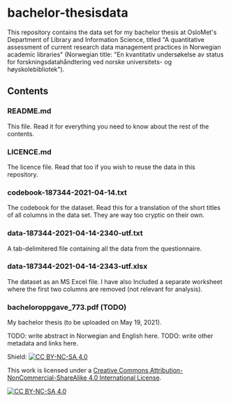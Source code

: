 # bachelor-thesisdata
This repository contains the data set for my bachelor thesis at OsloMet's Department of Library and Information Science, titled "A quantitative assessment of current research data management practices in Norwegian academic libraries" (Norwegian title: "En kvantitativ undersøkelse av status for forskningsdatahåndtering ved norske universitets- og høyskolebibliotek").
## Contents
### README.md
This file. Read it for everything you need to know about the rest of the contents.
### LICENCE.md
The licence file. Read that too if you wish to reuse the data in this repository.
### codebook-187344-2021-04-14.txt
The codebook for the dataset. Read this for a translation of the short titles of all columns in the data set. They are way too cryptic on their own.
### data-187344-2021-04-14-2340-utf.txt
A tab-delimitered file containing all the data from the questionnaire.
### data-187344-2021-04-14-2343-utf.xlsx
The dataset as an MS Excel file. I have also Included a separate worksheet where the first two columns are removed (not relevant for analysis).
### bacheloroppgave_773.pdf (TODO)
My bachelor thesis (to be uploaded on May 19, 2021).

TODO: write abstract in Norwegian and English here.
TODO: write other metadata and links here.




Shield: [![CC BY-NC-SA 4.0][cc-by-nc-sa-shield]][cc-by-nc-sa]

This work is licensed under a
[Creative Commons Attribution-NonCommercial-ShareAlike 4.0 International License][cc-by-nc-sa].

[![CC BY-NC-SA 4.0][cc-by-nc-sa-image]][cc-by-nc-sa]

[cc-by-nc-sa]: http://creativecommons.org/licenses/by-nc-sa/4.0/
[cc-by-nc-sa-image]: https://licensebuttons.net/l/by-nc-sa/4.0/88x31.png
[cc-by-nc-sa-shield]: https://img.shields.io/badge/License-CC%20BY--NC--SA%204.0-lightgrey.svg
